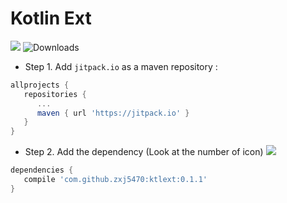 # Kotlin Ext

[![](https://jitpack.io/v/zxj5470/ktlext.svg)](https://jitpack.io/#zxj5470/ktlext)
![Downloads](https://jitpack.io/v/zxj5470/ktlext/month.svg)

- Step 1. Add `jitpack.io` as a maven repository :
```groovy
allprojects {
   repositories {
      ...
      maven { url 'https://jitpack.io' }
   }
}
```
- Step 2. Add the dependency (Look at the number of icon) 
[![](https://jitpack.io/v/zxj5470/ktlext.svg)](https://jitpack.io/#zxj5470/ktlext)
```groovy
dependencies {
   compile 'com.github.zxj5470:ktlext:0.1.1'
}
```